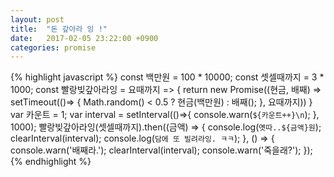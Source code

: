 ```yaml
---
layout: post
title:  "돈 갚아라 잉 !"
date:   2017-02-05 23:22:00 +0900
categories: promise
---
```

{% highlight javascript %}
const 백만원 = 100 * 10000;
const 셋셀때까지 = 3 * 1000;
const 빨랑빚갚아라잉 = 요때까지 => {
  return new Promise((현금, 배째) => setTimeout(()=> {
    Math.random() < 0.5 ? 현금(백만원) : 배째();
  }, 요때까지))
}
var 카운트 = 1;
var interval = setInterval(()=>{
  console.warn(`${카운트++}\n`);
}, 1000);
빨랑빚갚아라잉(셋셀때까지).then((금액) => {
  console.log(`옛따..${금액}원`);
  clearInterval(interval);
  console.log(`담에 또 빌려라잉. ㅋㅋ`);
}, () => {
  console.warn('배째라.');
  clearInterval(interval);
  console.warn('죽을래?');
});
{% endhighlight %}
